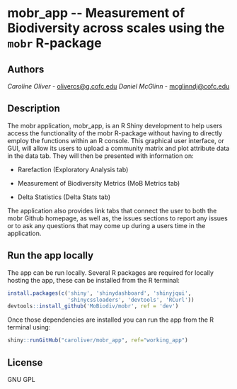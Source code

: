 # **mobr_app** -- Measurement of Biodiversity across scales using the `mobr` R-package 

## Authors

*Caroline Oliver* - <olivercs@g.cofc.edu>
*Daniel McGlinn* - <mcglinndj@cofc.edu>


## Description

The mobr application, mobr_app, is an R Shiny development to help users access the functionality of the mobr R-package without having to directly employ the functions within an R console. This graphical user interface, or GUI, will allow its users to upload a community matrix and plot attribute data in the data tab. They will then be presented with information on:

* Rarefaction (Exploratory Analysis tab)

* Measurement of Biodiversity Metrics (MoB Metrics tab)

* Delta Statistics (Delta Stats tab)

The application also provides link tabs that connect the user to both the mobr Github homepage, as well as, the issues sections to report any issues or to ask any questions that may come up during a users time in the application.

## Run the app locally
The app can be run locally. Several R packages are required for locally hosting the app, these can be installed
from the R terminal:

```r
install.packages(c('shiny', 'shinydashboard', 'shinyjqui',
                   'shinycssloaders', 'devtools', 'RCurl'))
devtools::install_github('MoBiodiv/mobr', ref = 'dev')
```

Once those dependencies are installed you can run the app from the R terminal using:

```r
shiny::runGitHub("caroliver/mobr_app", ref="working_app")
```

## License

GNU GPL
